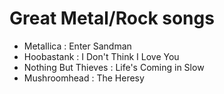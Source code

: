 # Great Metal/Rock songs

- Metallica : Enter Sandman
- Hoobastank : I Don't Think I Love You
- Nothing But Thieves : Life's Coming in Slow
- Mushroomhead : The Heresy
